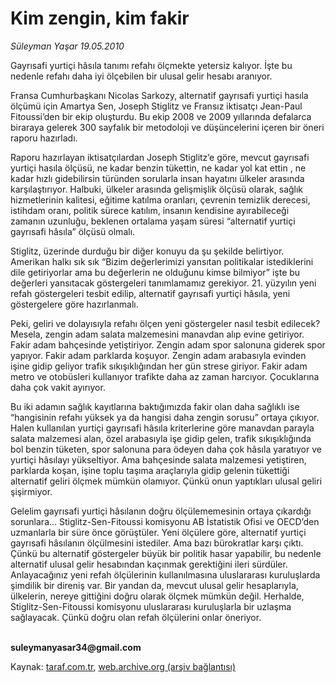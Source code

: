 # Kim zengin, kim fakir

*Süleyman Yaşar 19.05.2010*

<div class="yazi"><p>Gayrısafi yurtiçi hâsıla tanımı refahı ölçmekte yetersiz kalıyor. İşte bu nedenle refahı daha iyi ölçebilen bir ulusal gelir hesabı aranıyor.</p>
<p>Fransa Cumhurbaşkanı Nicolas Sarkozy, alternatif gayrısafi yurtiçi hasıla ölçümü için Amartya Sen, Joseph Stiglitz ve Fransız iktisatçı Jean-Paul Fitoussi’den bir ekip oluşturdu. Bu ekip 2008 ve 2009 yıllarında defalarca biraraya gelerek 300 sayfalık bir metodoloji ve düşüncelerini içeren bir öneri raporu hazırladı. </p>
<p>Raporu hazırlayan iktisatçılardan Joseph Stiglitz’e göre, mevcut gayrısafi yurtiçi hasıla ölçüsü, ne kadar benzin tükettin, ne kadar yol kat ettin , ne kadar hızlı gidebilirsin türünden sorularla insan hayatını ülkeler arasında karşılaştırıyor. Halbuki, ülkeler arasında gelişmişlik ölçüsü olarak, sağlık hizmetlerinin kalitesi, eğitime katılma oranları, çevrenin temizlik derecesi, istihdam oranı, politik sürece katılım, insanın kendisine ayırabileceği zamanın uzunluğu, beklenen ortalama yaşam süresi “alternatif yurtiçi gayrısafi hâsıla” ölçüsü olmalı.</p>
<p>Stiglitz, üzerinde durduğu bir diğer konuyu da şu şekilde belirtiyor. Amerikan halkı sık sık “Bizim değerlerimizi yansıtan politikalar istediklerini dile getiriyorlar ama bu değerlerin ne olduğunu kimse bilmiyor” işte bu değerleri yansıtacak göstergeleri tanımlamamız gerekiyor. 21. yüzyılın yeni refah göstergeleri tesbit edilip, alternatif gayrısafi yurtiçi hâsıla, yeni göstergelere göre hazırlanmalı. </p>
<p>Peki, geliri ve dolayısıyla refahı ölçen yeni göstergeler nasıl tesbit edilecek? Mesela, zengin adam salata malzemesini manavdan alıp evine getiriyor. Fakir adam bahçesinde yetiştiriyor. Zengin adam spor salonuna giderek spor yapıyor. Fakir adam parklarda koşuyor. Zengin adam arabasıyla evinden işine gidip geliyor trafik sıkışıklığından her gün strese giriyor. Fakir adam metro ve otobüsleri kullanıyor trafikte daha az zaman harcıyor. Çocuklarına daha çok vakit ayırıyor. </p>
<p>Bu iki adamın sağlık kayıtlarına baktığımızda fakir olan daha sağlıklı ise “hangisinin refahı yüksek ya da hangisi daha zengin sorusu” ortaya çıkıyor. Halen kullanılan yurtiçi gayrısafi hâsıla kriterlerine göre manavdan parayla salata malzemesi alan, özel arabasıyla işe gidip gelen, trafik sıkışıklığında bol benzin tüketen, spor salonuna para ödeyen daha çok hâsıla yaratıyor ve yurtiçi hâsılayı yükseltiyor. Ama bahçesinde salata malzemesi yetiştiren, parklarda koşan, işine toplu taşıma araçlarıyla gidip gelenin tükettiği alternatif geliri ölçmek mümkün olamıyor. Çünkü onun yaptıkları ulusal geliri şişirmiyor. </p>
<p>Gelelim gayrısafi yurtiçi hâsılanın doğru ölçülememesinin ortaya çıkardığı sorunlara... Stiglitz-Sen-Fitoussi komisyonu AB İstatistik Ofisi ve OECD’den uzmanlarla bir süre önce görüştüler. Yeni ölçülere göre, alternatif yurtiçi gayrısafi hâsılanın ölçülmesini istediler. Ama bazı bürokratlar karşı çıktı. Çünkü bu alternatif göstergeler büyük bir politik hasar yapabilir, bu nedenle alternatif ulusal gelir hesabından kaçınmak gerektiğini ileri sürdüler. Anlayacağınız yeni refah ölçülerinin kullanılmasına uluslararası kuruluşlarda şimdilik bir direniş var. Bir yandan da, mevcut ulusal gelir hesaplarıyla, ülkelerin, nereye gittiğini doğru olarak ölçmek mümkün değil. Herhalde, Stiglitz-Sen-Fitoussi komisyonu uluslararası kuruluşlarla bir uzlaşma sağlayacak. Çünkü doğru olan refah ölçülerini onlar öneriyor.</p>
<p><b><br/>suleymanyasar34@gmail.com</b></p></div>

Kaynak: [taraf.com.tr](http://www.taraf.com.tr:80/suleyman-yasar/makale-kim-zengin-kim-fakir.htm), [web.archive.org (arşiv bağlantısı)](http://web.archive.org/web/20100521120646/http://www.taraf.com.tr:80/suleyman-yasar/makale-kim-zengin-kim-fakir.htm)

